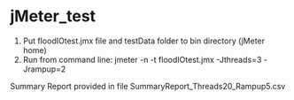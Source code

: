# jMeter_test

1. Put floodIOtest.jmx file and testData folder to bin directory (jMeter home)
2. Run from command line:
	jmeter -n -t floodIOtest.jmx -Jthreads=3 -Jrampup=2

Summary Report provided in file SummaryReport_Threads20_Rampup5.csv